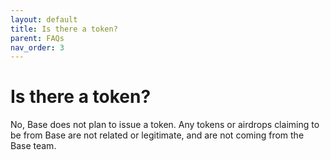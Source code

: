 ```yaml
---
layout: default
title: Is there a token?
parent: FAQs
nav_order: 3
---
```


# Is there a token?

No, Base does not plan to issue a token. Any tokens or airdrops claiming to be
from Base are not related or legitimate, and are not coming from the Base team.
